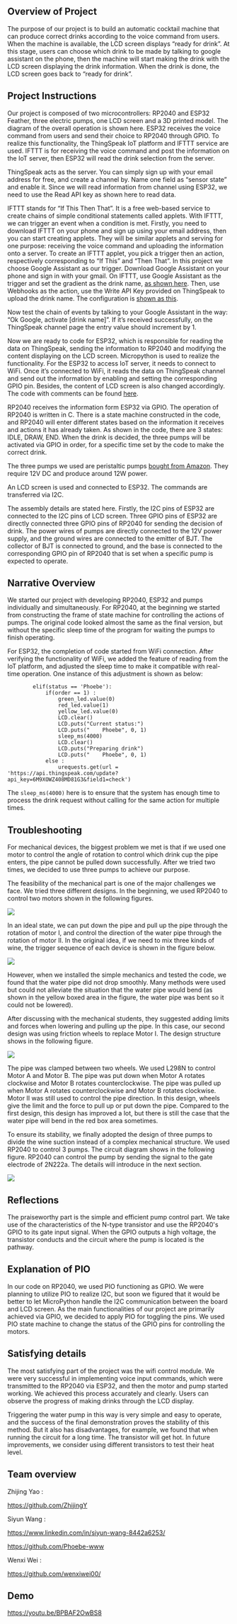 ## Overview of Project

The purpose of our project is to build an automatic cocktail machine that can produce correct drinks according to the voice command from users. When the machine is available, the LCD screen displays “ready for drink”. At this stage, users can choose which drink to be made by talking to google assistant on the phone, then the machine will start making the drink with the LCD screen displaying the drink information. When the drink is done, the LCD screen goes back to “ready for drink”.

## Project Instructions 

Our project is composed of two microcontrollers: RP2040 and ESP32 Feather, three electric pumps, one LCD screen and a 3D printed model. The diagram of the overall operation is shown here. ESP32 receives the voice command from users and send their choice to RP2040 through GPIO. To realize this functionality, the ThingSpeak IoT platform and IFTTT service are used. IFTTT is for receiving the voice command and post the information on the IoT server, then ESP32 will read the drink selection from the server.

ThingSpeak acts as the server. You can simply sign up with your email address for free, and create a channel by. Name one field as “sensor state” and enable it. Since we will read information from channel using ESP32, we need to use the Read API key as shown here to read data.

IFTTT stands for “If This Then That”. It is a free web-based service to create chains of simple conditional statements called applets. With IFTTT, we can trigger an event when a condition is met. Firstly, you need to download IFTTT on your phone and sign up using your email address, then you can start creating applets. They will be similar applets and serving for one purpose: receiving the voice command and uploading the information onto a server. To create an IFTTT applet, you pick a trigger then an action, respectively corresponding to “If This” and “Then That”. In this project we choose Google Assistant as our trigger. Download Google Assistant on your phone and sign in with your gmail. On IFTTT, use Google Assistant as the trigger and set the gradient as the drink name, [as shown here](https://github.com/ESE519positive/ESE519positive.github.io/blob/main/Instruction/pic2.png). Then, use Webhooks as the action, use the Write API Key provided on ThingSpeak to upload the drink name. The configuration is [shown as this](https://github.com/ESE519positive/ESE519positive.github.io/blob/main/Instruction/pic1.png).

Now test the chain of events by talking to your Google Assistant in the way: “Ok Google, activate [drink name]”. If it’s received successfully, on the ThingSpeak channel page the entry value should increment by 1.

Now we are ready to code for ESP32, which is responsible for reading the data on ThingSpeak, sending the information to RP2040 and modifying the content displaying on the LCD screen. Micropython is used to realize the functionality. For the ESP32 to access IoT server, it needs to connect to WiFi. Once it’s connected to WiFi, it reads the data on ThingSpeak channel and send out the information by enabling and setting the corresponding GPIO pin. Besides, the content of LCD screen is also changed accordingly. The code with comments can be found [here](https://github.com/ESE519positive/ESE519positive.github.io/blob/main/code/ESP32/main.py).

RP2040 receives the information form ESP32 via GPIO. The operation of RP2040 is written in C. There is a state machine constructed in the code, and RP2040 will enter different states based on the information it receives and actions it has already taken. As shown in the code, there are 3 states: IDLE, DRAW, END. When the drink is decided, the three pumps will be activated via GPIO in order, for a specific time set by the code to make the correct drink.

The three pumps we used are peristaltic pumps [bought from Amazon](https://www.amazon.com/gp/product/B09MVPJXFJ/ref=ppx_yo_dt_b_asin_image_o02_s00?ie=UTF8&psc=1). They require 12V DC and produce around 12W power. 

An LCD screen is used and connected to ESP32. The commands are transferred via I2C.

The assembly details are stated here. Firstly, the I2C pins of ESP32 are connected to the I2C pins of LCD screen. Three GPIO pins of ESP32 are directly connected three GPIO pins of RP2040 for sending the decision of drink. The power wires of pumps are directly connected to the 12V power supply, and the ground wires are connected to the emitter of BJT. The collector of BJT is connected to ground, and the base is connected to the corresponding GPIO pin of RP2040 that is set when a specific pump is expected to operate. 

## Narrative Overview

We started our project with developing RP2040, ESP32 and pumps individually and simultaneously. For RP2040, at the beginning we started from constructing the frame of state machine for controlling the actions of pumps. The original code looked almost the same as the final version, but without the specific sleep time of the program for waiting the pumps to finish operating.

For ESP32, the completion of code started from WiFi connection. After verifying the functionality of WiFi, we added the feature of reading from the IoT platform, and adjusted the sleep time to make it compatible with real-time operation. One instance of this adjustment is shown as below:

            elif(status == 'Phoebe'):
                if(order == 1) :
                    green_led.value(0)
                    red_led.value(1)
                    yellow_led.value(0)
                    LCD.clear()
                    LCD.puts("Current status:")
                    LCD.puts("    Phoebe", 0, 1)
                    sleep_ms(4000)
                    LCD.clear()
                    LCD.puts("Preparing drink")
                    LCD.puts("    Phoebe", 0, 1)
                else :
                    urequests.get(url = 'https://api.thingspeak.com/update?api_key=6M9XOWZ408MD81G3&field1=check')
                    
The `sleep_ms(4000)` here is to ensure that the system has enough time to process the drink request without calling for the same action for multiple times.

## Troubleshooting

For mechanical devices, the biggest problem we met is that if we used one motor to control the angle of rotation to control which drink cup the pipe enters, the pipe cannot be pulled down successfully. After we tried two times, we decided to use three pumps to achieve our purpose.

The feasibility of the mechanical part is one of the major challenges we face. We tried three different designs. In the beginning, we used RP2040 to control two motors shown in the following figures.


<p>
    <img src="/Troubleshooting/Picture1.png"/>
</p>

In an ideal state, we can put down the pipe and pull up the pipe through the rotation of motor I, and control the direction of the water pipe through the rotation of motor II. In the original idea, if we need to mix three kinds of wine, the trigger sequence of each device is shown in the figure below.

<p>
    <img src="/Troubleshooting/Picture2.png"/>
</p>

However, when we installed the simple mechanics and tested the code, we found that the water pipe did not drop smoothly. Many methods were used but could not alleviate the situation that the water pipe would bend (as shown in the yellow boxed area in the figure, the water pipe was bent so it could not be lowered).

After discussing with the mechanical students, they suggested adding limits and forces when lowering and pulling up the pipe. In this case, our second design was using friction wheels to replace Motor I. The design structure shows in the following figure.

<p>
    <img src="/Troubleshooting/Picture3.png"/>
</p>

The pipe was clamped between two wheels. We used L298N to control Motor A and Motor B. The pipe was put down when Motor A rotates clockwise and Motor B rotates counterclockwise. The pipe was pulled up when Motor A rotates counterclockwise and Motor B rotates clockwise. Motor II was still used to control the pipe direction. In this design, wheels give the limit and the force to pull up or put down the pipe. Compared to the first design, this design has improved a lot, but there is still the case that the water pipe will bend in the red box area sometimes.

To ensure its stability, we finally adopted the design of three pumps to divide the wine suction instead of a complex mechanical structure. We used RP2040 to control 3 pumps. The circuit diagram shows in the following figure. RP2040 can control the pump by sending the signal to the gate electrode of 2N222a. The details will introduce in the next section.

<p>
    <img src="/Troubleshooting/Picture4.png"/>
</p>

## Reflections

The praiseworthy part is the simple and efficient pump control part. We take use of the characteristics of the N-type transistor and use the RP2040's GPIO to its gate input signal. When the GPIO outputs a high voltage, the transistor conducts and the circuit where the pump is located is the pathway. 

## Explanation of PIO

In our code on RP2040, we used PIO functioning as GPIO. We were planning to utilize PIO to realize I2C, but soon we figured that it would be better to let MicroPython handle the I2C communication between the board and LCD screen. As the main functionalities of our project are primarily achieved via GPIO, we decided to apply PIO for toggling the pins. We used PIO state machine to change the status of the GPIO pins for controlling the motors.

## Satisfying details

The most satisfying part of the project was the wifi control module. We were very successful in implementing voice input commands, which were transmitted to the RP2040 via ESP32, and then the motor and pump started working. We achieved this process accurately and clearly. Users can observe the progress of making drinks through the LCD display.

Triggering the water pump in this way is very simple and easy to operate, and the success of the final demonstration proves the stability of this method. But it also has disadvantages, for example, we found that when running the circuit for a long time. The transistor will get hot. In future improvements, we consider using different transistors to test their heat level.

## Team overview

Zhijing Yao :

https://github.com/ZhijingY

Siyun Wang :

https://www.linkedin.com/in/siyun-wang-8442a6253/

https://github.com/Phoebe-www

Wenxi Wei : 

https://github.com/wenxiwei00/

## Demo

https://youtu.be/BPBAF2OwBS8
